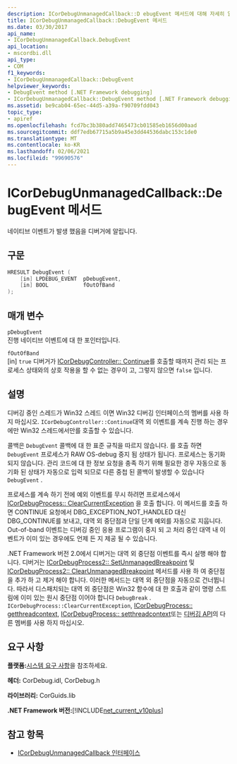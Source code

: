 ```yaml
---
description: ICorDebugUnmanagedCallback::D ebugEvent 메서드에 대해 자세히 알아보세요.
title: ICorDebugUnmanagedCallback::DebugEvent 메서드
ms.date: 03/30/2017
api_name:
- ICorDebugUnmanagedCallback.DebugEvent
api_location:
- mscordbi.dll
api_type:
- COM
f1_keywords:
- ICorDebugUnmanagedCallback::DebugEvent
helpviewer_keywords:
- DebugEvent method [.NET Framework debugging]
- ICorDebugUnmanagedCallback::DebugEvent method [.NET Framework debugging]
ms.assetid: be9cab04-65ec-44d5-a39a-f90709fdd043
topic_type:
- apiref
ms.openlocfilehash: fcd7bc3b380add7465473cb01585eb1656d00aad
ms.sourcegitcommit: ddf7edb67715a5b9a45e3dd44536dabc153c1de0
ms.translationtype: MT
ms.contentlocale: ko-KR
ms.lasthandoff: 02/06/2021
ms.locfileid: "99690576"
---
```

# <a name="icordebugunmanagedcallbackdebugevent-method"></a>ICorDebugUnmanagedCallback::DebugEvent 메서드

네이티브 이벤트가 발생 했음을 디버거에 알립니다.  
  
## <a name="syntax"></a>구문  
  
```cpp  
HRESULT DebugEvent (  
    [in] LPDEBUG_EVENT  pDebugEvent,  
    [in] BOOL           fOutOfBand  
);  
```  
  
## <a name="parameters"></a>매개 변수  

 `pDebugEvent`  
 진행 네이티브 이벤트에 대 한 포인터입니다.  
  
 `fOutOfBand`  
 [in] `true` 디버거가 [ICorDebugController:: Continue](icordebugcontroller-continue-method.md)를 호출할 때까지 관리 되는 프로세스 상태와의 상호 작용을 할 수 없는 경우이 고, 그렇지 않으면 `false` 입니다.  
  
## <a name="remarks"></a>설명  

 디버깅 중인 스레드가 Win32 스레드 이면 Win32 디버깅 인터페이스의 멤버를 사용 하지 마십시오. `ICorDebugController::Continue`대역 외 이벤트를 계속 진행 하는 경우에만 Win32 스레드에서만를 호출할 수 있습니다.  
  
 콜백은 `DebugEvent` 콜백에 대 한 표준 규칙을 따르지 않습니다. 를 호출 하면 `DebugEvent` 프로세스가 RAW OS-debug 중지 됨 상태가 됩니다. 프로세스는 동기화 되지 않습니다. 관리 코드에 대 한 정보 요청을 충족 하기 위해 필요한 경우 자동으로 동기화 된 상태가 자동으로 입력 되므로 다른 중첩 된 콜백이 발생할 수 있습니다 `DebugEvent` .  
  
 프로세스를 계속 하기 전에 예외 이벤트를 무시 하려면 프로세스에서 [ICorDebugProcess:: ClearCurrentException](icordebugprocess-clearcurrentexception-method.md) 을 호출 합니다. 이 메서드를 호출 하면 CONTINUE 요청에서 DBG_EXCEPTION_NOT_HANDLED 대신 DBG_CONTINUE를 보내고, 대역 외 중단점과 단일 단계 예외를 자동으로 지웁니다. Out-of-band 이벤트는 디버깅 중인 응용 프로그램이 중지 되 고 처리 중인 대역 내 이벤트가 이미 있는 경우에도 언제 든 지 제공 될 수 있습니다.  
  
 .NET Framework 버전 2.0에서 디버거는 대역 외 중단점 이벤트를 즉시 실행 해야 합니다. 디버거는 [ICorDebugProcess2:: SetUnmanagedBreakpoint](icordebugprocess2-setunmanagedbreakpoint-method.md) 및 [ICorDebugProcess2:: ClearUnmanagedBreakpoint](icordebugprocess2-clearunmanagedbreakpoint-method.md) 메서드를 사용 하 여 중단점을 추가 하 고 제거 해야 합니다. 이러한 메서드는 대역 외 중단점을 자동으로 건너뜁니다. 따라서 디스패치되는 대역 외 중단점은 Win32 함수에 대 한 호출과 같이 명령 스트림에 이미 있는 원시 중단점 이어야 합니다 `DebugBreak` . `ICorDebugProcess::ClearCurrentException`, [ICorDebugProcess:: getthreadcontext](icordebugprocess-getthreadcontext-method.md), [ICorDebugProcess:: setthreadcontext](icordebugprocess-setthreadcontext-method.md)또는 [디버깅 API](index.md)의 다른 멤버를 사용 하지 마십시오.  
  
## <a name="requirements"></a>요구 사항  

 **플랫폼:**[시스템 요구 사항](../../get-started/system-requirements.md)을 참조하세요.  
  
 **헤더:** CorDebug.idl, CorDebug.h  
  
 **라이브러리:** CorGuids.lib  
  
 **.NET Framework 버전:**[!INCLUDE[net_current_v10plus](../../../../includes/net-current-v10plus-md.md)]  
  
## <a name="see-also"></a>참고 항목

- [ICorDebugUnmanagedCallback 인터페이스](icordebugunmanagedcallback-interface.md)
